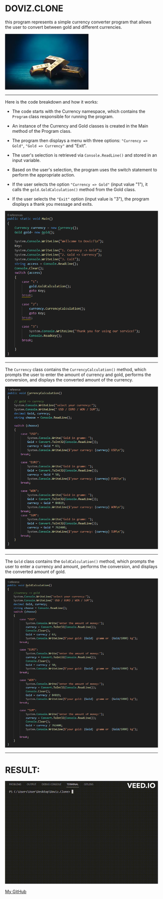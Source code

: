 # DOVIZ.CLONE
this program represents a simple currency converter program that allows the user to convert between gold and different currencies.

![Alt text](./Assets/images.jpeg)

***
Here is the code breakdown and how it works:

+ The code starts with the Currency namespace, which contains the ```Program``` class responsible for running the program.

+ An instance of the Currency and Gold classes is created in the Main method of the Program class.

+ The program then displays a menu with three options: ```"Currency => Gold"```, ```"Gold => Currency"``` and "Exit".

+ The user's selection is retrieved via ```Console.ReadLine()``` and stored in an input variable.

+ Based on the user's selection, the program uses the switch statement to perform the appropriate action.

+ If the user selects the option ```"Currency => Gold"``` (input value "1"), it calls the ```gold.GoldCalculation()``` method from the Gold class.

+ If the user selects the ```"Exit"``` option (input value is "3"), the program displays a thank you message and exits.

![photo](./Assets/program.png)

***
The ```Currency``` class contains the ```CurrencyCalculation()``` method, which prompts the user to enter the amount of currency and gold, performs the conversion, and displays the converted amount of the currency.

![photo](./Assets/currecy.png)

***

The ```Gold``` class contains the ```GoldCalculation()``` method, which prompts the user to enter a currency and amount, performs the conversion, and displays the converted amount of gold.

![photo](./Assets/gold.png)

***
# RESULT:

![gif](./Assets/result%20(1).gif)

[My GitHub](https://github.com/Axliddinjon)